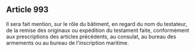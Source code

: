 Article 993
----
Il sera fait mention, sur le rôle du bâtiment, en regard du nom du testateur, de
la remise des originaux ou expédition du testament faite, conformément aux
prescriptions des articles précédents, au consulat, au bureau des armements ou
au bureau de l'inscription maritime.
